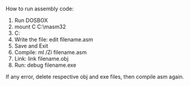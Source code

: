 How to run assembly code:

1. Run DOSBOX
2. mount C C:\masm32
3. C:
4. Write the file: edit filename.asm
5. Save and Exit
6. Compile: ml /Zi filename.asm
7. Link: link filename.obj
8. Run: debug filename.exe

If any error, delete respective obj and exe files, then compile asm again.